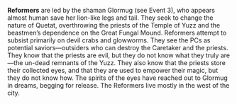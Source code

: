 **Reformers** are led by the shaman Glormug (see Event 3), who appears almost human save her lion-like legs and tail. They seek to change the nature of Quetat, overthrowing the priests of the Temple of Yuzz and the beastmen’s dependence on the Great Fungal Mound. Reformers attempt to subsist primarily on devil crabs and glowworms. They see the PCs as potential saviors—outsiders who can destroy the Caretaker and the priests. They know that the priests are evil, but they do not know what they truly are—the un-dead remnants of the Yuzz. They also know that the priests store their collected eyes, and that they are used to empower their magic, but they do not know how. The spirits of the eyes have reached out to Glormug in dreams, begging for release. The Reformers live mostly in the west of the city.